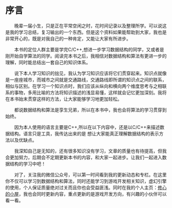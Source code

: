 # 序言



&emsp;&emsp;晚辈一届小生，只是正在平常空闲之时，花时间记录以及整理所学。可以说这是我的学习总结，复习输出的一个东西。但是这个资料如果能帮助到大家，我也是非常开心的，既是对我自己的一种肯定，又能让大家有所进步。

&emsp;&emsp;本书的定位人群主要是学完C/C++,想进一步学习数据结构的同学，又或者是刚开始自学算法的同学。阅读完本书之后，我相信对数据结构和算法有更进一步的理解，同时能总结出一套自己的知识体系。

&emsp;&emsp;说下本人学习知识的拙见，我认为学习知识应该将它们贯穿起来。知识点就像是一座座城市，而城市之间就是交通路线，交通路线即所谓的知识点之间的联系，相似与区别。在学习一个知识点时，我们应该从纵向和横向两个维度思考与之相联系的事物，多用比喻的方法将知识描述的浅显易懂，这样就会记忆更加深刻。我将在本书始末贯穿这样的方法，让大家能够学习地更加轻松。

&emsp;&emsp;都说数据结构和算法是孪生兄弟，所以在本书中，我也会将算法的学习贯穿到始终。

&emsp;&emsp;因为本人使用的语言主要是C++,所以在以下内容中，还是以C/C++来描述数据结构。语言只是工具，我传达出来的是 想让大家能真正理解数据结构的表示方法以及优缺点。

&emsp;&emsp;我深知自己是无知的，还有很多知识没有学习，文章的质量也有待提高，但我会更加努力，后期会不定期更新本书的内容，和大家一起进步。让我们一起进入数据结构的学习中吧！

&emsp;&emsp;对了，关注我的微信公众号，可以第一时间看到我的更新动态和专栏。在这里你不仅可以学习到数据结构和算法，同时还能学习到游戏开发相关知识，虚幻引擎的使用，个人保证质量绝对过关而且你也会受益匪浅。同时在我的个人主页：[修心的小屋](https://xiuxin-666.github.io/)，我也会同时更新内容，重点更新的是游戏开发方向，有兴趣的小伙伴可以看一看。

